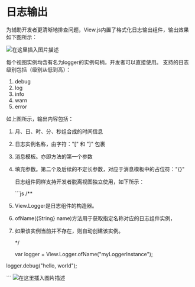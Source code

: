 # 日志输出

为辅助开发者更清晰地排查问题，View.js内置了格式化日志输出组件，输出效果如下图所示：

![&#x5728;&#x8FD9;&#x91CC;&#x63D2;&#x5165;&#x56FE;&#x7247;&#x63CF;&#x8FF0;](https://img-blog.csdnimg.cn/20190224152904243.png?x-oss-process=image/watermark,type_ZmFuZ3poZW5naGVpdGk,shadow_10,text_aHR0cHM6Ly9ibG9nLmNzZG4ubmV0L2Jhb3poYW5nMDA3,size_16,color_FFFFFF,t_70)

每个视图实例均含有名为logger的实例句柄，开发者可以直接使用。 支持的日志级别包括（级别从低到高）：

1. debug
2. log
3. info
4. warn
5. error

如上图所示，输出内容包括：

1. 月、日、时、分、秒组合成的时间信息
2. 日志实例名称，由字符："\[" 和 "\]" 包裹
3. 消息模板。亦即方法的第一个参数
4. 填充参数。第二个及后续的不定长参数，对应于消息模板中的占位符："{}"

   日志组件同样支持开发者脱离视图独立使用，如下所示：

   \`\`\`js /\*\*

5. View.Logger是日志组件的构造器。
6. ofName\({String} name\)方法用于获取指定名称对应的日志组件实例，
7. 如果该实例当前并不存在，则自动创建该实例。

   \*/

   var logger = View.Logger.ofName\("myLoggerInstance"\);

logger.debug\("hello, world"\);

\`\`\` ![&#x5728;&#x8FD9;&#x91CC;&#x63D2;&#x5165;&#x56FE;&#x7247;&#x63CF;&#x8FF0;](https://img-blog.csdnimg.cn/2019022415561785.png)

